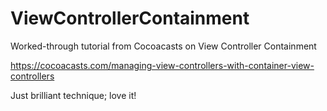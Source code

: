 # ViewControllerContainment
Worked-through tutorial from Cocoacasts on View Controller Containment

   https://cocoacasts.com/managing-view-controllers-with-container-view-controllers
   
Just brilliant technique; love it!
